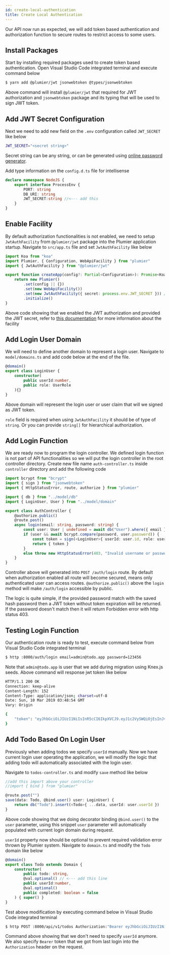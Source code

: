 ```yaml
---
id: create-local-authentication
title: Create Local Authentication
---
```


Our API now run as expected, we will add token based authentication and authorization function to secure routes to restrict access to some users. 

## Install Packages
Start by installing required packages used to create token based authentication. Open Visual Studio Code integrated terminal and execute command below

```bash
$ yarn add @plumier/jwt jsonwebtoken @types/jsonwebtoken
```

Above command will install `@plumier/jwt` that required for JWT authorization and `jsonwebtoken` package and its typing that will be used to sign JWT token.


## Add JWT Secret Configuration
Next we need to add new field on the `.env` configuration called `JWT_SECRET` like below

```bash
JWT_SECRET="<secret string>"
```

Secret string can be any string, or can be generated using [online password generator](https://passwordsgenerator.net/). 

Add type information on the `config.d.ts` file for intellisense

```typescript
declare namespace NodeJS {
    export interface ProcessEnv {
        PORT: string
        DB_URI: string
        JWT_SECRET:string //<--- add this
    }
}
```

## Enable Facility
By default authorization functionalities is not enabled, we need to setup `JwtAuthFacility` from `@plumier/jwt` package into the Plumier application startup. Navigate to `src/app.ts` file and set `JwtAuthFacility` like below

```typescript
import Koa from "koa"
import Plumier, { Configuration, WebApiFacility } from "plumier"
import { JwtAuthFacility } from "@plumier/jwt"

export function createApp(config?: Partial<Configuration>): Promise<Koa> {
    return new Plumier()
        .set(config || {})
        .set(new WebApiFacility())
        .set(new JwtAuthFacility({ secret: process.env.JWT_SECRET })) // <--- add this line
        .initialize()
}
```

Above code showing that we enabled the JWT authorization and provided the JWT secret, refer to [this documentation](/docs/refs/authorization) for more information about the facility

## Add Login User Domain
We will need to define another domain to represent a login user. Navigate to `model/domains.ts` and add code below at the end of the file.

```typescript
@domain()
export class LoginUser {
    constructor(
        public userId:number,
        public role: UserRole
    ){}
}
```

Above domain will represent the login user or user claim that will we signed as JWT token. 

`role` field is required when using `JwtAuthFacility` it should be of type of `string`. Or you can provide `string[]` for hierarchical authorization.

## Add Login Function
We are ready now to program the login controller. We defined login function is not part of API functionalities so we will put the login controller in the root controller directory. Create new file name `auth-controller.ts` inside `controller` directory and add the following code

```typescript
import bcrypt from "bcrypt"
import { sign } from "jsonwebtoken"
import { HttpStatusError, route, authorize } from "plumier"

import { db } from "../model/db"
import { LoginUser, User } from "../model/domain"

export class AuthController {
    @authorize.public()
    @route.post()
    async login(email: string, password: string) {
        const user: User | undefined = await db("User").where({ email }).first()
        if (user && await bcrypt.compare(password, user.password)) {
            const token = sign(<LoginUser>{ userId: user.id, role: user.role }, process.env.JWT_SECRET)
            return { token }
        }
        else throw new HttpStatusError(403, "Invalid username or password")
    }
}
```

Controller above will generated into `POST /auth/login` route. By default when authorization enabled all route will become secured, means only authenticated user can access routes. `@authorize.public()` above the `login` method will make `/auth/login` accessible by public.

The logic is quite simple, if the provided password match with the saved hash password then a JWT token without token expiration will be returned. If the password doesn't match then it will return Forbidden error with http status 403.


## Testing Login Function
Our authentication route is ready to test, execute command below from Visual Studio Code integrated terminal

```bash
$ http :8000/auth/login email=admin@todo.app password=123456
```

Note that `admin@todo.app` is user that we add during migration using Knex.js seeds. Above command will response jwt token like below

```bash
HTTP/1.1 200 OK
Connection: keep-alive
Content-Length: 152
Content-Type: application/json; charset=utf-8
Date: Sun, 10 Mar 2019 03:48:54 GMT
Vary: Origin

{
    "token": "eyJhbGciOiJIUzI1NiIsInR5cCI6IkpXVCJ9.eyJ1c2VySWQiOjEsInJvbGUiOiJBZG1pbiIsImlhdCI6MTU1MjE4OTczNH0.7kzqgsi1ywRzGCQTTn9vYKGS5sYvPGlqF78YUcUbmMY"
}
```


## Add Todo Based On Login User 
Previously when adding todos we specify `userId` manually. Now we have current login user operating the application, we will modify the logic that adding todo will automatically associated with the login user.

Navigate to `todos-controller.ts` and modify `save` method like below

```typescript
//add this import above your controller
//import { bind } from "plumier"

@route.post("")
save(data: Todo, @bind.user() user: LoginUser) {
    return db("Todo").insert(<Todo>{ ...data, userId: user.userId })
}
```

Above code showing that we doing decorator binding `@bind.user()` to the `user` parameter, using this snippet `user` parameter will automatically populated with current login domain during request.

`userId` property now should be optional to prevent required validation error thrown by Plumier system. Navigate to `domain.ts` and modify the `Todo` domain like below

```typescript
@domain()
export class Todo extends Domain {
    constructor(
        public todo: string,
        @val.optional() // <--- add this line
        public userId:number,
        @val.optional()
        public completed: boolean = false
    ) { super() }
}
```

Test above modification by executing command below in Visual Studio Code integrated terminal

```bash
$ http POST :8000/api/v1/todos Authorization:"Bearer eyJhbGciOiJIUzI1NiIsInR5cCI6IkpXVCJ9.eyJ1c2VySWQiOjEsInJvbGUiOiJBZG1pbiIsImlhdCI6MTU1MjE4OTczNH0.7kzqgsi1ywRzGCQTTn9vYKGS5sYvPGlqF78YUcUbmMY" todo="Buy some other milks"
```

Command above showing that we don't need to specify `userId` anymore. We also specify `Bearer` token that we got from last login into the `Authorization` header on the request.
